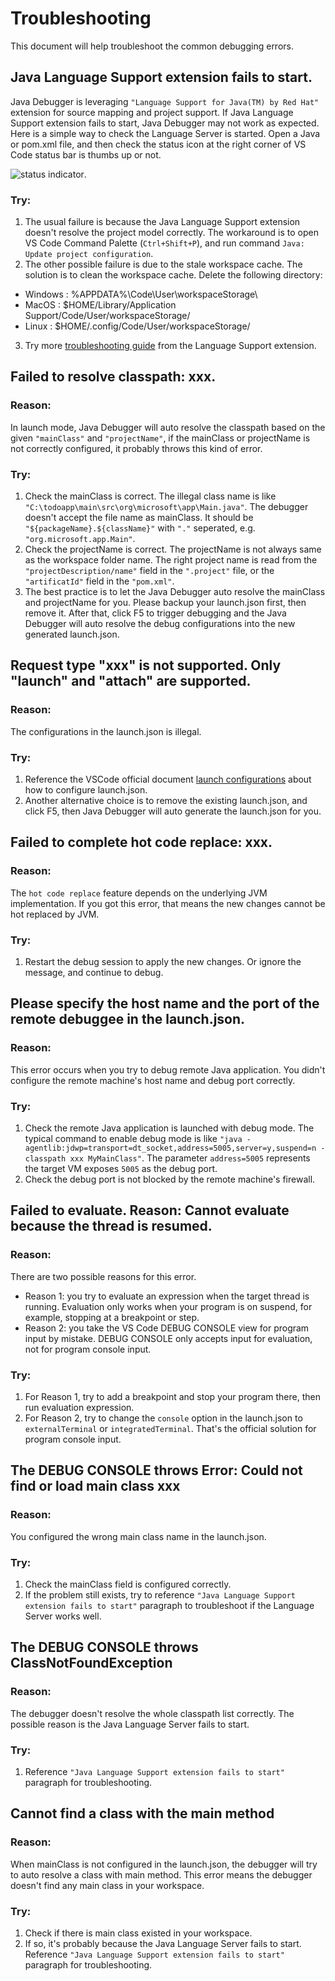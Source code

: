 # Troubleshooting

This document will help troubleshoot the common debugging errors.

## Java Language Support extension fails to start.
Java Debugger is leveraging `"Language Support for Java(TM) by Red Hat"` extension for source mapping and project support. If Java Language Support extension fails to start, Java Debugger may not work as expected. Here is a simple way to check the Language Server is started. Open a Java or pom.xml file, and then check the status icon at the right corner of VS Code status bar is thumbs up or not.

 ![ status indicator ](https://raw.githubusercontent.com/redhat-developer/vscode-java/master/images/statusMarker.png).

### Try:
1. The usual failure is because the Java Language Support extension doesn't resolve the project model correctly. The workaround is to open VS Code Command Palette (`Ctrl+Shift+P`), and run command `Java: Update project configuration`.
2. The other possible failure is due to the stale workspace cache. The solution is to clean the workspace cache. Delete the following directory:
- Windows : %APPDATA%\Code\User\workspaceStorage\
- MacOS : $HOME/Library/Application Support/Code/User/workspaceStorage/
- Linux : $HOME/.config/Code/User/workspaceStorage/
3. Try more [troubleshooting guide](https://github.com/redhat-developer/vscode-java/wiki/Troubleshooting) from the Language Support extension.

## Failed to resolve classpath: xxx.
### Reason:
In launch mode, Java Debugger will auto resolve the classpath based on the given `"mainClass"` and `"projectName"`, if the mainClass or projectName is not correctly configured, it probably throws this kind of error.

### Try:
1. Check the mainClass is correct. The illegal class name is like `"C:\todoapp\main\src\org\microsoft\app\Main.java"`. The debugger doesn't accept the file name as mainClass. It should be `"${packageName}.${className}"` with `"."` seperated, e.g. `"org.microsoft.app.Main"`.
2. Check the projectName is correct. The projectName is not always same as the workspace folder name. The right project name is read from the `"projectDescription/name"` field in the `".project"` file, or the `"artificatId"` field in the `"pom.xml"`.
3. The best practice is to let the Java Debugger auto resolve the mainClass and projectName for you. Please backup your launch.json first, then remove it. After that, click F5 to trigger debugging and the Java Debugger will auto resolve the debug configurations into the new generated launch.json.

## Request type "xxx" is not supported. Only "launch" and "attach" are supported.
### Reason:
The configurations in the launch.json is illegal.

### Try:
1. Reference the VSCode official document [launch configurations](https://code.visualstudio.com/docs/editor/debugging#_launch-configurations) about how to configure launch.json.
2. Another alternative choice is to remove the existing launch.json, and click F5, then Java Debugger will auto generate the launch.json for you.

## Failed to complete hot code replace: xxx.
### Reason:
The `hot code replace` feature depends on the underlying JVM implementation. If you got this error, that means the new changes cannot be hot replaced by JVM.

### Try:
1. Restart the debug session to apply the new changes. Or ignore the message, and continue to debug.

## Please specify the host name and the port of the remote debuggee in the launch.json.
### Reason:
This error occurs when you try to debug remote Java application. You didn't configure the remote machine's host name and debug port correctly.

### Try:
1. Check the remote Java application is launched with debug mode. The typical command to enable debug mode is like `"java -agentlib:jdwp=transport=dt_socket,address=5005,server=y,suspend=n -classpath xxx MyMainClass"`. The parameter `address=5005` represents the target VM exposes `5005` as the debug port.
2. Check the debug port is not blocked by the remote machine's firewall.

## Failed to evaluate. Reason: Cannot evaluate because the thread is resumed.
### Reason:
There are two possible reasons for this error. 
- Reason 1: you try to evaluate an expression when the target thread is running. Evaluation only works when your program is on suspend, for example, stopping at a breakpoint or step.
- Reason 2: you take the VS Code DEBUG CONSOLE view for program input by mistake. DEBUG CONSOLE only accepts input for evaluation, not for program console input.

### Try:
1. For Reason 1, try to add a breakpoint and stop your program there, then run evaluation expression.
2. For Reason 2, try to change the `console` option in the launch.json to `externalTerminal` or `integratedTerminal`. That's the official solution for program console input.

## The DEBUG CONSOLE throws Error: Could not find or load main class xxx
### Reason:
You configured the wrong main class name in the launch.json.

### Try:
1. Check the mainClass field is configured correctly.
2. If the problem still exists, try to reference `"Java Language Support extension fails to start"` paragraph to troubleshoot if the Language Server works well.

## The DEBUG CONSOLE throws ClassNotFoundException
### Reason:
The debugger doesn't resolve the whole classpath list correctly. The possible reason is the Java Language Server fails to start.

### Try:
1. Reference `"Java Language Support extension fails to start"` paragraph for troubleshooting.

## Cannot find a class with the main method
### Reason:
When mainClass is not configured in the launch.json, the debugger will try to auto resolve a class with main method. This error means the debugger doesn't find any main class in your workspace.

### Try:
1. Check if there is main class existed in your workspace.
2. If so, it's probably because the Java Language Server fails to start. Reference `"Java Language Support extension fails to start"` paragraph for troubleshooting.
